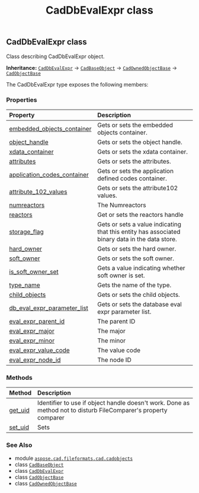﻿---
title: CadDbEvalExpr class
second_title: Aspose.CAD for Python via .NET API References
description: 
type: docs
weight: 460
url: /python-net/aspose.cad.fileformats.cad.cadobjects/caddbevalexpr/
is_root: false
---

## CadDbEvalExpr class

Class describing CadDbEvalExpr object.



**Inheritance:** [`CadDbEvalExpr`](/cad/python-net/aspose.cad.fileformats.cad.cadobjects/caddbevalexpr) → 
[`CadBaseObject`](/cad/python-net/aspose.cad.fileformats.cad.cadobjects/cadbaseobject) → 
[`CadOwnedObjectBase`](/cad/python-net/aspose.cad.fileformats.cad.cadobjects/cadownedobjectbase) → 
[`CadObjectBase`](/cad/python-net/aspose.cad.fileformats.cad.cadobjects/cadobjectbase)



The CadDbEvalExpr type exposes the following members:

### Properties
| Property | Description |
| :- | :- |
| [embedded_objects_container](/cad/python-net/aspose.cad.fileformats.cad.cadobjects/caddbevalexpr/embedded_objects_container) | Gets or sets the embedded objects container. |
| [object_handle](/cad/python-net/aspose.cad.fileformats.cad.cadobjects/caddbevalexpr/object_handle) | Gets or sets the object handle. |
| [xdata_container](/cad/python-net/aspose.cad.fileformats.cad.cadobjects/caddbevalexpr/xdata_container) | Gets or sets the xdata container. |
| [attributes](/cad/python-net/aspose.cad.fileformats.cad.cadobjects/caddbevalexpr/attributes) | Gets or sets the attributes. |
| [application_codes_container](/cad/python-net/aspose.cad.fileformats.cad.cadobjects/caddbevalexpr/application_codes_container) | Gets or sets the application defined codes container. |
| [attribute_102_values](/cad/python-net/aspose.cad.fileformats.cad.cadobjects/caddbevalexpr/attribute_102_values) | Gets or sets the attribute102 values. |
| [numreactors](/cad/python-net/aspose.cad.fileformats.cad.cadobjects/caddbevalexpr/numreactors) | The Numreactors |
| [reactors](/cad/python-net/aspose.cad.fileformats.cad.cadobjects/caddbevalexpr/reactors) | Get or sets the reactors handle |
| [storage_flag](/cad/python-net/aspose.cad.fileformats.cad.cadobjects/caddbevalexpr/storage_flag) | Gets or sets a value indicating that this entity has associated binary data in the data store. |
| [hard_owner](/cad/python-net/aspose.cad.fileformats.cad.cadobjects/caddbevalexpr/hard_owner) | Gets or sets the hard owner. |
| [soft_owner](/cad/python-net/aspose.cad.fileformats.cad.cadobjects/caddbevalexpr/soft_owner) | Gets or sets the soft owner. |
| [is_soft_owner_set](/cad/python-net/aspose.cad.fileformats.cad.cadobjects/caddbevalexpr/is_soft_owner_set) | Gets a value indicating whether soft owner is set. |
| [type_name](/cad/python-net/aspose.cad.fileformats.cad.cadobjects/caddbevalexpr/type_name) | Gets the name of the type. |
| [child_objects](/cad/python-net/aspose.cad.fileformats.cad.cadobjects/caddbevalexpr/child_objects) | Gets or sets the child objects. |
| [db_eval_expr_parameter_list](/cad/python-net/aspose.cad.fileformats.cad.cadobjects/caddbevalexpr/db_eval_expr_parameter_list) | Gets or sets the database eval expr parameter list. |
| [eval_expr_parent_id](/cad/python-net/aspose.cad.fileformats.cad.cadobjects/caddbevalexpr/eval_expr_parent_id) | The parent ID |
| [eval_expr_major](/cad/python-net/aspose.cad.fileformats.cad.cadobjects/caddbevalexpr/eval_expr_major) | The major |
| [eval_expr_minor](/cad/python-net/aspose.cad.fileformats.cad.cadobjects/caddbevalexpr/eval_expr_minor) | The minor |
| [eval_expr_value_code](/cad/python-net/aspose.cad.fileformats.cad.cadobjects/caddbevalexpr/eval_expr_value_code) | The value code |
| [eval_expr_node_id](/cad/python-net/aspose.cad.fileformats.cad.cadobjects/caddbevalexpr/eval_expr_node_id) | The node ID |


### Methods
| Method | Description |
| :- | :- |
| [get_uid](/cad/python-net/aspose.cad.fileformats.cad.cadobjects/caddbevalexpr/get_uid/#) | Identifier to use if object handle doesn't work. Done as method not to disturb FileComparer's property comparer |
| [set_uid](/cad/python-net/aspose.cad.fileformats.cad.cadobjects/caddbevalexpr/set_uid/#str) | Sets |



### See Also
* module [`aspose.cad.fileformats.cad.cadobjects`](..)
* class [`CadBaseObject`](/cad/python-net/aspose.cad.fileformats.cad.cadobjects/cadbaseobject)
* class [`CadDbEvalExpr`](/cad/python-net/aspose.cad.fileformats.cad.cadobjects/caddbevalexpr)
* class [`CadObjectBase`](/cad/python-net/aspose.cad.fileformats.cad.cadobjects/cadobjectbase)
* class [`CadOwnedObjectBase`](/cad/python-net/aspose.cad.fileformats.cad.cadobjects/cadownedobjectbase)
